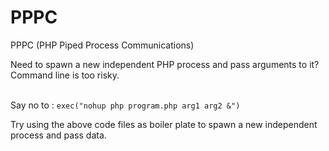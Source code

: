 PPPC
====

PPPC (PHP Piped Process Communications)

Need to spawn a new independent PHP process and pass arguments to it? Command line is too risky.

<br>Say no to : ```exec("nohup php program.php arg1 arg2 &")```

Try using the above code files as boiler plate to spawn a new independent process and pass data.
